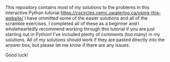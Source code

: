 This repository contains most of my solutions to the problems in this interactive Python tutorial https://cscircles.cemc.uwaterloo.ca/using-this-website/
I have ommitted some of the easier solutions and all of the scramble exercises. I completed all of these as a beginner and I wholeheartedly recommend working through this tutorial if you are just starting out in Python! I've included plenty of comments (too many) in my solutions. All of my solutions should work if they are pasted directly into the answer box, but please let me know if there are any issues. 

Good luck!



